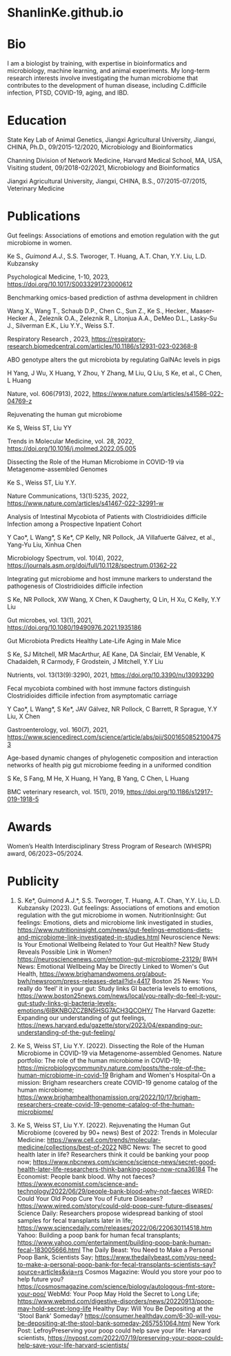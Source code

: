 # ShanlinKe.github.io

# Bio
I am a biologist by training, with expertise in bioinformatics and microbiology, machine learning, and animal experiments. My long-term research interests involve investigating the human microbiome that contributes to the development of human disease, including C.difficile infection, PTSD, COVID-19, aging, and IBD.

# Education

State Key Lab of Animal Genetics, Jiangxi Agricultural University, Jiangxi, CHINA,     Ph.D.,                  09/2015-12/2020,           Microbiology and Bioinformatics                                           

Channing Division of Network Medicine, Harvard Medical School, MA, USA,                Visiting student,       09/2018-02/2021,           Microbiology and Bioinformatics

Jiangxi Agricultural University, Jiangxi, CHINA,                                       B.S.,                   07/2015-07/2015,           Veterinary Medicine


# Publications
Gut feelings: Associations of emotions and emotion regulation with the gut microbiome in women.

Ke S.*, Guimond A.J.*, S.S. Tworoger, T. Huang, A.T. Chan, Y.Y. Liu, L.D. Kubzansky

Psychological Medicine, 1-10, 2023, https://doi.org/10.1017/S0033291723000612

Benchmarking omics-based prediction of asthma development in children

Wang X., Wang T., Schaub D.P., Chen C., Sun Z., Ke S., Hecker., Maaser-Hecker A., Zeleznik O.A., Zeleznik R., Litonjua A.A., DeMeo D.L., Lasky-Su J., Silverman E.K., Liu Y.Y., Weiss S.T.

Respiratory Research , 2023, https://respiratory-research.biomedcentral.com/articles/10.1186/s12931-023-02368-8

ABO genotype alters the gut microbiota by regulating GalNAc levels in pigs

H Yang, J Wu, X Huang, Y Zhou, Y Zhang, M Liu, Q Liu, S Ke, et al., C Chen, L Huang

Nature, vol. 606(7913), 2022, https://www.nature.com/articles/s41586-022-04769-z

Rejuvenating the human gut microbiome

Ke S, Weiss ST, Liu YY

Trends in Molecular Medicine, vol. 28, 2022, https://doi.org/10.1016/j.molmed.2022.05.005

Dissecting the Role of the Human Microbiome in COVID-19 via Metagenome-assembled Genomes

Ke S., Weiss ST, Liu Y.Y.

Nature Communications, 13(1):5235, 2022, https://www.nature.com/articles/s41467-022-32991-w

Analysis of Intestinal Mycobiota of Patients with Clostridioides difficile Infection among a Prospective Inpatient Cohort

Y Cao*, L Wang*, S Ke*, CP Kelly, NR Pollock, JA Villafuerte Gálvez, et al., Yang-Yu Liu, Xinhua Chen

Microbiology Spectrum, vol. 10(4), 2022, https://journals.asm.org/doi/full/10.1128/spectrum.01362-22

Integrating gut microbiome and host immune markers to understand the pathogenesis of Clostridioides difficile infection

S Ke, NR Pollock, XW Wang, X Chen, K Daugherty, Q Lin, H Xu, C Kelly, Y.Y Liu

Gut microbes, vol. 13(1), 2021, https://doi.org/10.1080/19490976.2021.1935186

Gut Microbiota Predicts Healthy Late-Life Aging in Male Mice

S Ke, SJ Mitchell, MR MacArthur, AE Kane, DA Sinclair, EM Venable, K Chadaideh, R Carmody, F Grodstein, J Mitchell, Y.Y Liu

Nutrients, vol. 13(13(9):3290), 2021, https://doi.org/10.3390/nu13093290

Fecal mycobiota combined with host immune factors distinguish Clostridioides difficile infection from asymptomatic carriage

Y Cao*, L Wang*, S Ke*, JAV Gálvez, NR Pollock, C Barrett, R Sprague, Y.Y Liu, X Chen

Gastroenterology, vol. 160(7), 2021, https://www.sciencedirect.com/science/article/abs/pii/S0016508521004753

Age-based dynamic changes of phylogenetic composition and interaction networks of health pig gut microbiome feeding in a uniformed condition

S Ke, S Fang, M He, X Huang, H Yang, B Yang, C Chen, L Huang

BMC veterinary research, vol. 15(1), 2019, https://doi.org/10.1186/s12917-019-1918-5

# Awards
Women’s Health Interdisciplinary Stress Program of Research (WHISPR) award, 06/2023~05/2024.


# Publicity
1. S. Ke*, Guimond A.J.*, S.S. Tworoger, T. Huang, A.T. Chan, Y.Y. Liu, L.D. Kubzansky (2023). Gut feelings: Associations of emotions and emotion regulation with the gut microbiome in women.
NutritionInsight: Gut  feelings: Emotions, diets and microbiome link investigated in studies, https://www.nutritioninsight.com/news/gut-feelings-emotions-diets-and-microbiome-link-investigated-in-studies.html
Neuroscience News: Is Your Emotional Wellbeing Related to Your Gut Health? New Study Reveals Possible Link in Women? https://neurosciencenews.com/emotion-gut-microbiome-23129/
BWH News: Emotional Wellbeing May be Directly Linked to Women's Gut Health, https://www.brighamandwomens.org/about-bwh/newsroom/press-releases-detail?id=4417
Boston 25 News: You really do ‘feel’ it in your gut: Study links GI bacteria levels to emotions, https://www.boston25news.com/news/local/you-really-do-feel-it-your-gut-study-links-gi-bacteria-levels-emotions/6IBKNBOZCZBN5HSG7ACH3QCOHY/
The Harvard Gazette: Expanding our understanding of gut feelings, https://news.harvard.edu/gazette/story/2023/04/expanding-our-understanding-of-the-gut-feeling/

2. Ke S, Weiss ST, Liu Y.Y. (2022). Dissecting the Role of the Human Microbiome in COVID-19 via Metagenome-assembled Genomes.
Nature portfolio: The role of the human microbiome in COVID-19; https://microbiologycommunity.nature.com/posts/the-role-of-the-human-microbiome-in-covid-19
Brigham and Women's Hospital-On a mission: Brigham researchers create COVID-19 genome catalog of the human microbiome; https://www.brighamhealthonamission.org/2022/10/17/brigham-researchers-create-covid-19-genome-catalog-of-the-human-microbiome/

3. Ke S, Weiss ST, Liu Y.Y. (2022). Rejuvenating the Human Gut Microbiome (covered by 90+ news) 
Best of 2022: Trends in Molecular Medicine: https://www.cell.com/trends/molecular-medicine/collections/best-of-2022
NBC News: The secret to good health later in life? Researchers think it could be banking your poop now; https://www.nbcnews.com/science/science-news/secret-good-health-later-life-researchers-think-banking-poop-now-rcna36184
The Economist: People bank blood. Why not faeces? https://www.economist.com/science-and-technology/2022/06/29/people-bank-blood-why-not-faeces
WIRED: Could Your Old Poop Cure You of Future Diseases?https://www.wired.com/story/could-old-poop-cure-future-diseases/
Science Daily: Researchers propose widespread banking of stool samples for fecal transplants later in life; https://www.sciencedaily.com/releases/2022/06/220630114518.htm
Yahoo: Building a poop bank for human fecal transplants; https://www.yahoo.com/entertainment/building-poop-bank-human-fecal-183005666.html
The Daily Beast: You Need to Make a Personal Poop Bank, Scientists Say; https://www.thedailybeast.com/you-need-to-make-a-personal-poop-bank-for-fecal-transplants-scientists-say?source=articles&via=rs
Cosmos Magazine: Would you store your poo to help future you?https://cosmosmagazine.com/science/biology/autologous-fmt-store-your-poo/
WebMd: Your Poop May Hold the Secret to Long Life; https://www.webmd.com/digestive-disorders/news/20220913/poop-may-hold-secret-long-life
Healthy Day: Will You Be Depositing at the 'Stool Bank' Someday? https://consumer.healthday.com/6-30-will-you-be-depositing-at-the-stool-bank-someday-2657551064.html
New York Post: LefroyPreserving your poop could help save your life: Harvard scientists, https://nypost.com/2022/07/19/preserving-your-poop-could-help-save-your-life-harvard-scientists/
